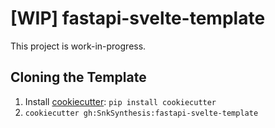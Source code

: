 # [WIP] fastapi-svelte-template
This project is work-in-progress.

## Cloning the Template
1. Install [cookiecutter](https://github.com/cookiecutter/cookiecutter): `pip install cookiecutter`
2. `cookiecutter gh:SnkSynthesis:fastapi-svelte-template`
